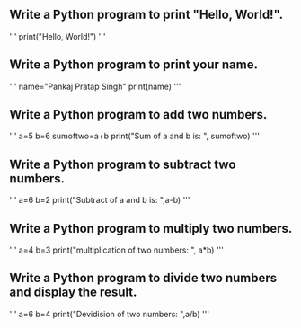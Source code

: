 ## Write a Python program to print "Hello, World!".
'''
print("Hello, World!")
'''

## Write a Python program to print your name.
'''
name="Pankaj Pratap Singh"
print(name)
'''

## Write a Python program to add two numbers.
'''
a=5
b=6
sumoftwo=a+b
print("Sum of a and b is: ", sumoftwo)
'''

## Write a Python program to subtract two numbers.
'''
a=6
b=2
print("Subtract of a and b is: ",a-b)
'''

## Write a Python program to multiply two numbers.
'''
a=4
b=3
print("multiplication of two numbers: ", a*b)
'''

## Write a Python program to divide two numbers and display the result.
'''
a=6
b=4
print("Devidision of two numbers: ",a/b)
'''
